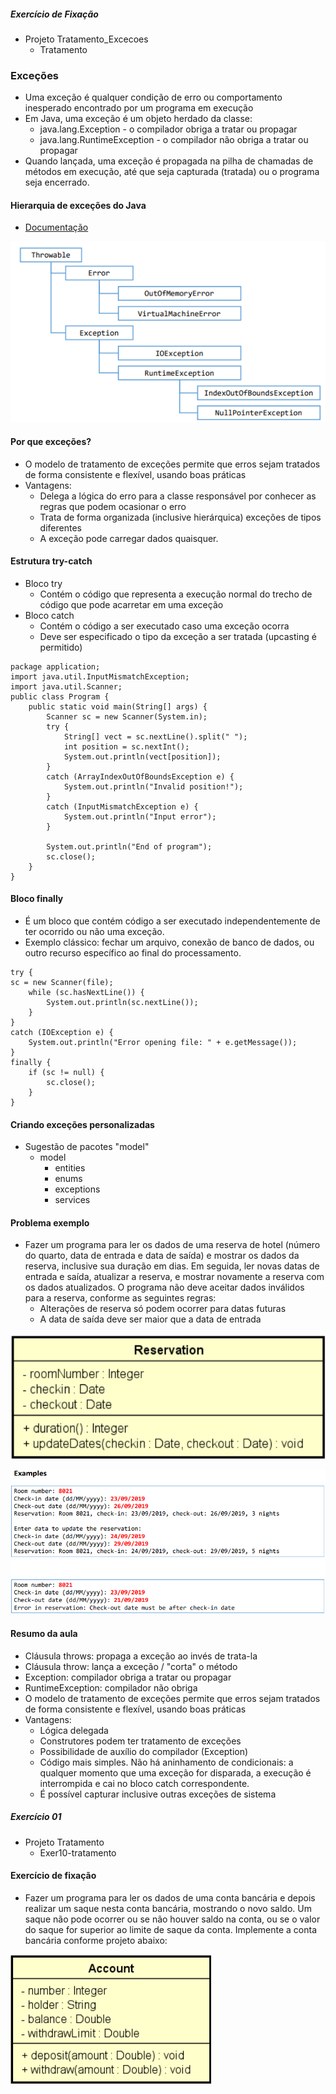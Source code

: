 
##### Exercício de Fixação
- Projeto Tratamento_Excecoes
	- Tratamento
### Exceções
- Uma exceção é qualquer condição de erro ou comportamento inesperado encontrado por um programa em execução
- Em Java, uma exceção é um objeto herdado da classe:
	- java.lang.Exception - o compilador obriga a tratar ou propagar
	- java.lang.RuntimeException - o compilador não obriga a tratar ou propagar
- Quando lançada, uma exceção é propagada na pilha de chamadas de métodos em execução, até que seja capturada (tratada) ou o programa seja encerrado.

#### Hierarquia de exceções do Java

- [Documentação](https://docs.oracle.com/javase/10/docs/api/java/lang/package-tree.html)

![Estrutura das exceções](../img_readme/ex01_excecoes.png)

#### Por que exceções?
- O modelo de tratamento de exceções permite que erros sejam tratados de forma consistente e flexível, usando boas práticas
- Vantagens:
	- Delega a lógica do erro para a classe responsável por conhecer as regras que podem ocasionar o erro
	- Trata de forma organizada (inclusive hierárquica) exceções de tipos diferentes
	- A exceção pode carregar dados quaisquer.

#### Estrutura try-catch
- Bloco try
	- Contém o código que representa a execução normal do trecho de código que pode acarretar em uma exceção
- Bloco catch
	- Contém o código a ser executado caso uma exceção ocorra
	- Deve ser especificado o tipo da exceção a ser tratada (upcasting é permitido)
```
package application;
import java.util.InputMismatchException;
import java.util.Scanner;
public class Program {
	public static void main(String[] args) {
		Scanner sc = new Scanner(System.in);
		try {
			String[] vect = sc.nextLine().split(" ");
			int position = sc.nextInt();
			System.out.println(vect[position]);
		}
		catch (ArrayIndexOutOfBoundsException e) {
			System.out.println("Invalid position!");
		}
		catch (InputMismatchException e) {
			System.out.println("Input error");
		}

		System.out.println("End of program");
		sc.close();
	}
}
```

#### Bloco finally
- É um bloco que contém código a ser executado independentemente de ter ocorrido ou não uma exceção.
- Exemplo clássico: fechar um arquivo, conexão de banco de dados, ou outro recurso específico ao final do processamento.

```
try {
sc = new Scanner(file);
	while (sc.hasNextLine()) {
		System.out.println(sc.nextLine());
	}
}
catch (IOException e) {
	System.out.println("Error opening file: " + e.getMessage());
}
finally {
	if (sc != null) {
		sc.close();
	}
}
```

#### Criando exceções personalizadas
- Sugestão de pacotes "model"
	- model
		- entities
		- enums
		- exceptions
		- services

#### Problema exemplo
- Fazer um programa para ler os dados de uma reserva de hotel (número do quarto, data de entrada e data de saída) e mostrar os dados da reserva, inclusive sua duração em dias. Em seguida, ler novas datas de entrada e saída, atualizar a reserva, e mostrar novamente a reserva com os dados atualizados. O programa não deve aceitar dados inválidos para a reserva, conforme as seguintes regras:
	- Alterações de reserva só podem ocorrer para datas futuras
	- A data de saída deve ser maior que a data de entrada

![UML Reservation](../img_readme/ex02_excecoes.png)

![UML Reservation](../img_readme/ex03_excecoes.png)

#### Resumo da aula
- Cláusula throws: propaga a exceção ao invés de trata-la
- Cláusula throw: lança a exceção / "corta" o método
- Exception: compilador obriga a tratar ou propagar
- RuntimeException: compilador não obriga
- O modelo de tratamento de exceções permite que erros sejam tratados de forma consistente e flexível, usando boas práticas
- Vantagens:
	- Lógica delegada
	- Construtores podem ter tratamento de exceções
	- Possibilidade de auxílio do compilador (Exception)
	- Código mais simples. Não há aninhamento de condicionais: a qualquer momento que uma exceção for disparada, a execução é interrompida e cai no bloco catch correspondente.
	- É possível capturar inclusive outras exceções de sistema
##### Exercício 01
- Projeto Tratamento
	- Exer10-tratamento
#### Exercício de fixação
- Fazer um programa para ler os dados de uma conta bancária e depois realizar um saque nesta conta bancária, mostrando o novo saldo. Um saque não pode ocorrer ou se não houver saldo na conta, ou se o valor do saque for superior ao limite de saque da conta. Implemente a conta bancária conforme projeto abaixo:

![UML Reservation](../img_readme/ex04_excecoes.png)